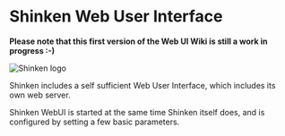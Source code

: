 # Shinken Web User Interface

**Please note that this first version of the Web UI Wiki is still a work in progress :-)**

![Shinken logo](https://github.com/shinken-monitoring/mod-webui/blob/bs3/doc/user/logo2.png)

Shinken includes a self sufficient Web User Interface, which includes its own web server.

Shinken WebUI is started at the same time Shinken itself does, and is configured by setting a few basic parameters. 
